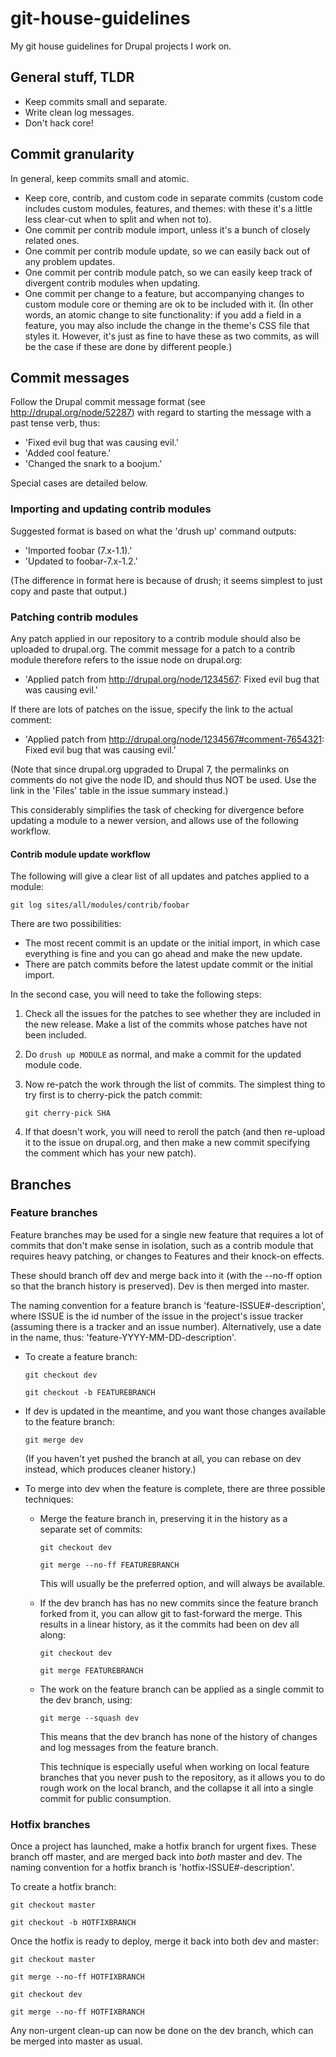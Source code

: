 git-house-guidelines
====================

My git house guidelines for Drupal projects I work on.

## General stuff, TLDR ##

* Keep commits small and separate.
* Write clean log messages.
* Don't hack core!

## Commit granularity ##

In general, keep commits small and atomic.

* Keep core, contrib, and custom code in separate commits (custom code includes custom modules, features, and themes: with these it's a little less clear-cut when to split and when not to).
* One commit per contrib module import, unless it's a bunch of closely related ones.
* One commit per contrib module update, so we can easily back out of any problem updates.
* One commit per contrib module patch, so we can easily keep track of divergent contrib modules when updating.
* One commit per change to a feature, but accompanying changes to custom module core or theming are ok to be included with it. (In other words, an atomic change to site functionality: if you add a field in a feature, you may also include the change in the theme's CSS file that styles it. However, it's just as fine to have these as two commits, as will be the case if these are done by different people.)

## Commit messages ##

Follow the Drupal commit message format (see http://drupal.org/node/52287) with regard to starting the message with a past tense verb, thus:

* 'Fixed evil bug that was causing evil.'
* 'Added cool feature.'
* 'Changed the snark to a boojum.'

Special cases are detailed below.

### Importing and updating contrib modules ###

Suggested format is based on what the 'drush up' command outputs:

* 'Imported foobar (7.x-1.1).'
* 'Updated to foobar-7.x-1.2.'

(The difference in format here is because of drush; it seems simplest to just copy and paste that output.)

### Patching contrib modules

Any patch applied in our repository to a contrib module should also be uploaded to drupal.org. The commit message for a patch to a contrib module therefore refers to the issue node on drupal.org:

* 'Applied patch from http://drupal.org/node/1234567: Fixed evil bug that was causing evil.'

If there are lots of patches on the issue, specify the link to the actual comment:

* 'Applied patch from http://drupal.org/node/1234567#comment-7654321: Fixed evil bug that was causing evil.'

(Note that since drupal.org upgraded to Drupal 7, the permalinks on comments do not give the node ID, and should thus NOT be used. Use the link in the 'Files' table in the issue summary instead.)

This considerably simplifies the task of checking for divergence before updating a module to a newer version, and allows use of the following workflow.

#### Contrib module update workflow ####

The following will give a clear list of all updates and patches applied to a module:

```
git log sites/all/modules/contrib/foobar
```

There are two possibilities:

- The most recent commit is an update or the initial import, in which case everything is fine and you can go ahead and make the new update.
- There are patch commits before the latest update commit or the initial import.

In the second case, you will need to take the following steps:

1. Check all the issues for the patches to see whether they are included in the new release. Make a list of the commits whose patches have not been included.
2. Do ```drush up MODULE``` as normal, and make a commit for the updated module code.
3. Now re-patch the work through the list of commits. The simplest thing to try first is to cherry-pick the patch commit:
    
    ```git cherry-pick SHA```
4. If that doesn't work, you will need to reroll the patch (and then re-upload it to the issue on drupal.org, and then make a new commit specifying the comment which has your new patch).

## Branches ##

### Feature branches ###

Feature branches may be used for a single new feature that requires a lot of commits that don't make sense in isolation, such as a contrib module that requires heavy patching, or changes to Features and their knock-on effects. 

These should branch off dev and merge back into it (with the --no-ff option so that the branch history is preserved). Dev is then merged into master.

The naming convention for a feature branch is 'feature-ISSUE#-description', where ISSUE is the id number of the issue in the project's issue tracker (assuming there is a tracker and an issue number). Alternatively, use a date in the name, thus: 'feature-YYYY-MM-DD-description'.

* To create a feature branch:

    ```git checkout dev```
    
    ```git checkout -b FEATUREBRANCH```
* If dev is updated in the meantime, and you want those changes available to the feature branch:

    ```git merge dev```
    
    (If you haven't yet pushed the branch at all, you can rebase on dev instead, which produces cleaner history.)
* To merge into dev when the feature is complete, there are three possible techniques:
    * Merge the feature branch in, preserving it in the history as a separate set of commits:

        ```git checkout dev```
        
        ```git merge --no-ff FEATUREBRANCH```
    
        This will usually be the preferred option, and will always be available.
    
    * If the dev branch has has no new commits since the feature branch forked from it, you can allow git to fast-forward the merge. This results in a linear history, as it the commits had been on dev all along:
    
        ```git checkout dev```
        
        ```git merge FEATUREBRANCH```
    
    * The work on the feature branch can be applied as a single commit to the dev branch, using:
    
        ```git merge --squash dev```
        
        This means that the dev branch has none of the history of changes and log messages from the feature branch. 
    
        This technique is especially useful when working on local feature branches that you never push to the repository, as it allows you to do rough work on the local branch, and the collapse it all into a single commit for public consumption.
    
### Hotfix branches ###

Once a project has launched, make a hotfix branch for urgent fixes. These branch off master, and are merged back into *both* master and dev. The naming convention for a hotfix branch is 'hotfix-ISSUE#-description'.

To create a hotfix branch:

```git checkout master```

```git checkout -b HOTFIXBRANCH```

Once the hotfix is ready to deploy, merge it back into both dev and master:

```git checkout master```

```git merge --no-ff HOTFIXBRANCH```

```git checkout dev```

```git merge --no-ff HOTFIXBRANCH```

Any non-urgent clean-up can now be done on the dev branch, which can be merged into master as usual.

